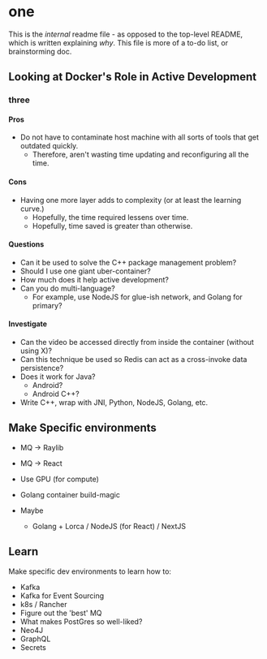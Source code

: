 
# one

This is the _internal_ readme file - as opposed to the top-level README, which
is written explaining _why_. This file is more of a to-do list, or
brainstorming doc.


## Looking at Docker's Role in Active Development

### three

#### Pros

- Do not have to contaminate host machine with all sorts of tools that get
  outdated quickly.
  - Therefore, aren't wasting time updating and reconfiguring all the time.

#### Cons

- Having one more layer adds to complexity (or at least the learning curve.)
  - Hopefully, the time required lessens over time.
  - Hopefully, time saved is greater than otherwise.

#### Questions

- Can it be used to solve the C++ package management problem?
- Should I use one giant uber-container?
- How much does it help active development?
- Can you do multi-language?
  - For example, use NodeJS for glue-ish network, and Golang for primary?

#### Investigate

- Can the video be accessed directly from inside the container (without using X)?
- Can this technique be used so Redis can act as a cross-invoke data persistence?
- Does it work for Java?
  - Android?
  - Android C++?
- Write C++, wrap with JNI, Python, NodeJS, Golang, etc.

## Make Specific environments

- MQ -> Raylib
- MQ -> React
- Use GPU (for compute)
- Golang container build-magic

- Maybe
  - Golang + Lorca / NodeJS (for React) / NextJS

## Learn

Make specific dev environments to learn how to:

- Kafka
- Kafka for Event Sourcing
- k8s / Rancher
- Figure out the 'best' MQ
- What makes PostGres so well-liked?
- Neo4J
- GraphQL
- Secrets




